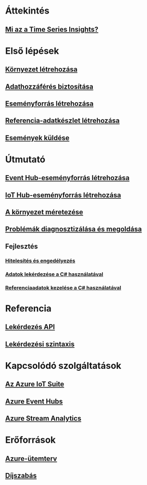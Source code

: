 # Áttekintés
## [Mi az a Time Series Insights?](time-series-insights-overview.md)

# Első lépések
## [Környezet létrehozása](time-series-insights-get-started.md)
## [Adathozzáférés biztosítása](time-series-insights-data-access.md)
## [Eseményforrás létrehozása](time-series-insights-add-event-source.md)
## [Referencia-adatkészlet létrehozása](time-series-insights-add-reference-data-set.md)
## [Események küldése](time-series-insights-send-events.md)

# Útmutató
## [Event Hub-eseményforrás létrehozása](time-series-insights-how-to-add-an-event-source-eventhub.md)
## [IoT Hub-eseményforrás létrehozása](time-series-insights-how-to-add-an-event-source-iothub.md)
## [A környezet méretezése](time-series-insights-how-to-scale-your-environment.md)
## [Problémák diagnosztizálása és megoldása](time-series-insights-diagnose-and-solve-problems.md)
## Fejlesztés
### [Hitelesítés és engedélyezés](time-series-insights-authentication-and-authorization.md)
### [Adatok lekérdezése a C# használatával](time-series-insights-query-data-csharp.md)
### [Referenciaadatok kezelése a C# használatával](time-series-insights-manage-reference-data-csharp.md)

# Referencia
## [Lekérdezés API](/rest/api/time-series-insights/time-series-insights-reference-queryapi)
## [Lekérdezési szintaxis](/rest/api/time-series-insights/time-series-insights-reference-query-syntax)

# Kapcsolódó szolgáltatások
## [Az Azure IoT Suite](/azure/iot-suite/)
## [Azure Event Hubs](/azure/event-hubs/)
## [Azure Stream Analytics](/azure/stream-analytics/)

# Erőforrások
## [Azure-ütemterv](https://azure.microsoft.com/roadmap/)
## [Díjszabás](https://azure.microsoft.com/pricing/details/time-series-insights/)
